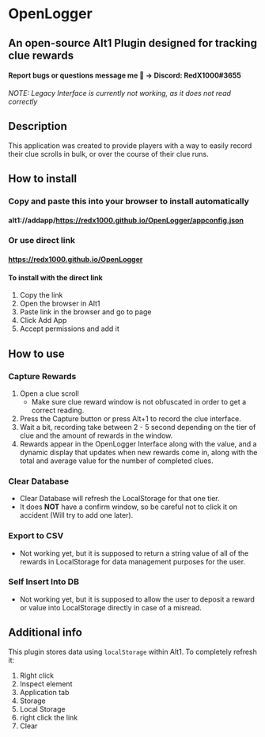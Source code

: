 # OpenLogger
## An open-source Alt1 Plugin designed for tracking clue rewards
#### Report bugs or questions message me 🙂 -> Discord: RedX1000#3655

*NOTE: Legacy Interface is currently not working, as it does not read correctly* 

## Description
This application was created to provide players with a way to easily record their clue scrolls in bulk, or over the course of their clue runs.

## How to install
### Copy and paste this into your browser to install automatically
#### alt1://addapp/https://redx1000.github.io/OpenLogger/appconfig.json
### Or use direct link
#### https://redx1000.github.io/OpenLogger
#### To install with the direct link
1. Copy the link
2. Open the browser in Alt1
3. Paste link in the browser and go to page
4. Click Add App
5. Accept permissions and add it

 ## How to use
 ### Capture Rewards
1. Open a clue scroll
    * Make sure clue reward window is not obfuscated in order to get a correct reading.
2. Press the Capture button or press Alt+1 to record the clue interface.
3. Wait a bit, recording take between 2 - 5 second depending on the tier of clue and the amount of rewards in the window.
4. Rewards appear in the OpenLogger Interface along with the value, and a dynamic display that updates when new rewards come in, along with the total and average value for the number of completed clues.

### Clear Database
* Clear Database will refresh the LocalStorage for that one tier.
* It does **NOT** have a confirm window, so be careful not to click it on accident (Will try to add one later).

### Export to CSV
* Not working yet, but it is supposed to return a string value of all of the rewards in LocalStorage for data management purposes for the user.

### Self Insert Into DB
* Not working yet, but it is supposed to allow the user to deposit a reward or value into LocalStorage directly in case of a misread.

## Additional info
This plugin stores data using `localStorage` within Alt1. To completely refresh it:
1. Right click 
2. Inspect element
3. Application tab
4. Storage
5. Local Storage
6. right click the link
7. Clear
